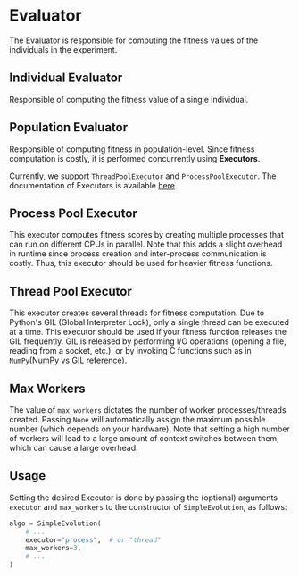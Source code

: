 # Evaluator

The Evaluator is responsible for computing the fitness values of the individuals in the experiment.

## Individual Evaluator

Responsible of computing the fitness value of a single individual.

## Population Evaluator

Responsible of computing fitness in population-level.
Since fitness computation is costly, it is performed concurrently using **Executors**.

Currently, we support `ThreadPoolExecutor` and `ProcessPoolExecutor`.
The documentation of Executors is available [here](https://docs.python.org/3/library/concurrent.futures.html).

## Process Pool Executor
This executor computes fitness scores by creating multiple processes that can run on different CPUs in parallel. Note that this adds a slight overhead in runtime since process creation and inter-process communication is costly. Thus, this executor should be used for heavier fitness functions.


## Thread Pool Executor
This executor creates several threads for fitness computation. Due to Python's GIL (Global Interpreter Lock), only a single thread can be executed at a time.
This executor should be used if your fitness function releases the GIL frequently.
GIL is released by performing I/O operations (opening a file, reading from a socket, etc.), or by invoking C functions such as in `NumPy`([NumPy vs GIL reference](https://superfastpython.com/numpy-vs-gil/)).


## Max Workers
The value of `max_workers` dictates the number of worker processes/threads created. Passing `None` will automatically assign the maximum possible number (which depends on your hardware). Note that setting a high number of workers will lead to a large amount of context switches between them, which can cause a large overhead.

## Usage
Setting the desired Executor is done by passing the (optional) arguments `executor` and `max_workers` to the constructor of `SimpleEvolution`, as follows:
```python
algo = SimpleEvolution(
    # ...
    executor="process",  # or "thread"
    max_workers=3,
    # ...
)
```
